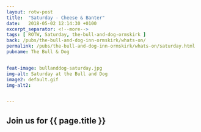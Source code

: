 ```yaml
---
layout: rotw-post
title:  "Saturday - Cheese & Banter"
date:   2018-05-02 12:14:30 +0100
excerpt_separator: <!--more-->
tags: [ ROTW, Saturday, the-bull-and-dog-ormskirk ]
back: /pubs/the-bull-and-dog-inn-ormskirk/whats-on/
permalink: /pubs/the-bull-and-dog-inn-ormskirk/whats-on/saturday.html
pubname: The Bull & Dog


feat-image: bullanddog-saturday.jpg
img-alt: Saturday at the Bull and Dog
image2: default.gif
img-alt2:


---
```


<h2>Join us for {{ page.title }}</h2>